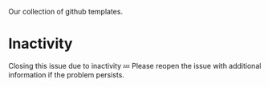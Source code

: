 Our collection of github templates.

# Inactivity
Closing this issue due to inactivity :zzz: 
Please reopen the issue with additional information if the problem persists.